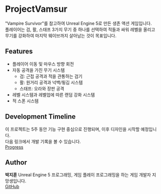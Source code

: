 # ProjectVamsur

"Vampire Survivor"를 참고하여 Unreal Engine 5로 만든 생존 액션 게임입니다.  
플레이어는 검, 활, 스태프 3가지 무기 중 하나를 선택하여 적들과 싸워 레벨을 올리고 무기를 강화하여 마지막 웨이브까지 살아남는 것이 목표입니다.

## Features

- 플레이어 이동 및 마우스 방향 회전
- 자동 공격을 가진 무기 시스템
    - 검: 근접 공격과 적을 관통하는 검기
    - 활: 원거리 공격과 넉백/튕김 시스템
    - 스태프: 오라와 장판 공격
- 레벨 시스템과 레벨업에 따른 랜덤 강화 시스템
- 적 스폰 시스템

## Development Timeline
이 프로젝트는 5주 동안 기능 구현 중심으로 진행되며, 이후 디자인을 시작할 예정입니다.  
다음 링크에서 개발 기록을 볼 수 있습니다.  
[Progress](https://www.notion.so/Project-Vamsur-1ae1c901fd998187a997cc58110aaad4?pvs=4)


## Author
**박지훈**
Unreal Engine 5 프로그래밍, 게임 플레이 프로그래밍을 하는 게임 개발자 지망생입니다.  
[GitHub](https://github.com/Fiamm3tta)